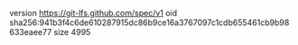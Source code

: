 version https://git-lfs.github.com/spec/v1
oid sha256:941b3f4c6de610287915dc86b9ce16a3767097c1cdb655461cb9b98633eaee77
size 4995

